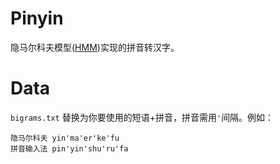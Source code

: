 # Pinyin

隐马尔科夫模型([HMM](https://en.wikipedia.org/wiki/Hidden_Markov_model))实现的拼音转汉字。

# Data

`bigrams.txt` 替换为你要使用的短语+拼音，拼音需用`'`间隔。例如：
```
隐马尔科夫 yin'ma'er'ke'fu
拼音输入法 pin'yin'shu'ru'fa
```